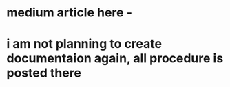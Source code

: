 # medium article here - 

<h1>i am not planning to create documentaion again, all procedure is posted there</h1>